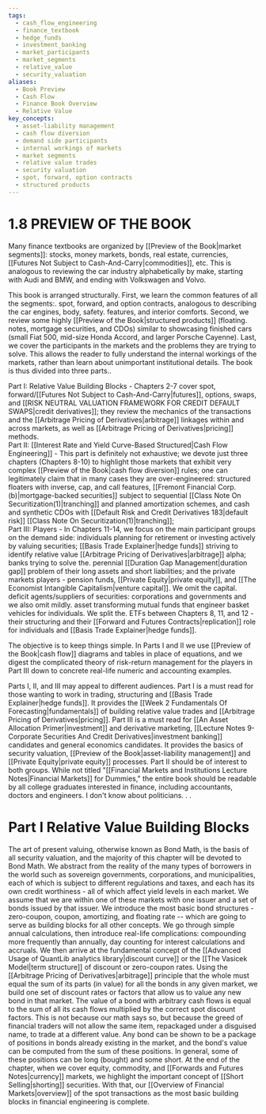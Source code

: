 ```yaml
---
tags:
  - cash_flow_engineering
  - finance_textbook
  - hedge_funds
  - investment_banking
  - market_participants
  - market_segments
  - relative_value
  - security_valuation
aliases:
  - Book Preview
  - Cash Flow
  - Finance Book Overview
  - Relative Value
key_concepts:
  - asset-liability management
  - cash flow diversion
  - demand side participants
  - internal workings of markets
  - market segments
  - relative value trades
  - security valuation
  - spot, forward, option contracts
  - structured products
---
```


# 1.8  PREVIEW OF THE BOOK  

Many finance textbooks are organized by [[Preview of the Book|market segments]]: stocks, money markets, bonds, real estate, currencies, [[Futures Not Subject to Cash-And-Carry|commodities]], etc. This is analogous to reviewing the car industry alphabetically by make, starting with Audi and BMW, and ending with Volkswagen and Volvo.  

This book is arranged structurally. First, we learn the common features of all the segments:. spot, forward, and option contracts, analogous to describing the car engines, body, safety. features, and interior comforts. Second, we review some highly [[Preview of the Book|structured products]] (floating. notes, mortgage securities, and CDOs) similar to showcasing finished cars (small Fiat 500, mid-size Honda Accord, and larger Porsche Cayenne). Last, we cover the participants in the markets and the problems they are trying to solve. This allows the reader to fully understand the internal workings of the markets, rather than learn about unimportant institutional details. The book is thus divided into three parts..  

Part I: Relative Value Building Blocks - Chapters 2-7 cover spot, forward/[[Futures Not Subject to Cash-And-Carry|futures]], options, swaps, and [[RISK NEUTRAL VALUATION FRAMEWORK FOR CREDIT DEFAULT SWAPS|credit derivatives]]; they review the mechanics of the transactions and the [[Arbitrage Pricing of Derivatives|arbitrage]] linkages within and across markets, as well as [[Arbitrage Pricing of Derivatives|pricing]] methods.   
Part II: [[Interest Rate and Yield Curve-Based Structured|Cash Flow Engineering]] - This part is definitely not exhaustive; we devote just three chapters (Chapters 8-10) to highlight those markets that exhibit very complex [[Preview of the Book|cash flow diversion]] rules; one can legitimately claim that in many cases they are over-engineered: structured floaters with inverse, cap, and call features, [[Fremont Financial Corp. (b)|mortgage-backed securities]] subject to sequential [[Class Note On Securitization(1)|tranching]] and planned amortization schemes, and cash and synthetic CDOs with [[Default Risk and Credit Derivatives 183|default risk]] [[Class Note On Securitization(1)|tranching]];   
Part III: Players - In Chapters 11-14, we focus on the main participant groups on the demand side: individuals planning for retirement or investing actively by valuing securities; [[Basis Trade Explainer|hedge funds]] striving to identify relative value [[Arbitrage Pricing of Derivatives|arbitrage]] alpha; banks trying to solve the. perennial [[Duration Gap Management|duration gap]] problem of their long assets and short liabilities; and the private markets players - pension funds, [[Private Equity|private equity]], and [[The Economist Intangible Capitalism|venture capital]]. We omit the capital. deficit agents/suppliers of securities: corporations and governments and we also omit mildly. asset transforming mutual funds that engineer basket vehicles for individuals. We split the. ETFs between Chapters 8, 11, and 12 - their structuring and their [[Forward and Futures Contracts|replication]] role for individuals and [[Basis Trade Explainer|hedge funds]].  

The objective is to keep things simple. In Parts I and II we use [[Preview of the Book|cash flow]] diagrams and tables in place of equations, and we digest the complicated theory of risk-return management for the players in Part III down to concrete real-life numeric and accounting examples.  

Parts I, II, and III may appeal to different audiences. Part I is a must read for those wanting to work in trading, structuring and [[Basis Trade Explainer|hedge funds]]. It provides the [[Week 2 Fundamentals Of Forecasting|fundamentals]] of building relative value trades and [[Arbitrage Pricing of Derivatives|pricing]]. Part III is a must read for [[An Asset Allocation Primer|investment]] and derivative marketing, [[Lecture Notes 9- Corporate Securities And Credit Derivatives|investment banking]] candidates and general economics candidates. It provides the basics of security valuation, [[Preview of the Book|asset-liability management]] and [[Private Equity|private equity]] processes. Part II should be of interest to both groups. While not titled "[[Financial Markets and Institutions Lecture Notes|Financial Markets]] for Dummies," the entire book should be readable by all college graduates interested in finance, including accountants, doctors and engineers. I don't know about politicians. . .  

# Part I Relative Value Building Blocks  

The art of present valuing, otherwise known as Bond Math, is the basis of all security valuation, and the majority of this chapter will be devoted to Bond Math. We abstract from the reality of the many types of borrowers in the world such as sovereign governments, corporations, and municipalities, each of which is subject to different regulations and taxes, and each has its own credit worthiness - all of which affect yield levels in each market. We assume that we are within one of these markets with one issuer and a set of bonds issued by that issuer. We introduce the most basic bond structures - zero-coupon, coupon, amortizing, and floating rate -- which are going to serve as building blocks for all other concepts. We go through simple annual calculations, then introduce real-life complications: compounding more frequently than annually, day counting for interest calculations and accruals. We then arrive at the fundamental concept of the [[Advanced Usage of QuantLib analytics library|discount curve]] or the [[The Vasicek Model|term structure]] of discount or zero-coupon rates. Using the [[Arbitrage Pricing of Derivatives|arbitrage]] principle that the whole must equal the sum of its parts (in value) for all the bonds in any given market, we build one set of discount rates or factors that allow us to value any new bond in that market. The value of a bond with arbitrary cash flows is equal to the sum of all its cash flows multiplied by the correct spot discount factors. This is not because our math says so, but because the greed of financial traders will not allow the same item, repackaged under a disguised name, to trade at a different value. Any bond can be shown to be a package of positions in bonds already existing in the market, and the bond's value can be computed from the sum of these positions. In general, some of these positions can be long (bought) and some short. At the end of the chapter, when we cover equity, commodity, and [[Forwards and Futures Notes|currency]] markets, we highlight the important concept of [[Short Selling|shorting]] securities. With that, our [[Overview of Financial Markets|overview]] of the spot transactions as the most basic building blocks in financial engineering is complete.  